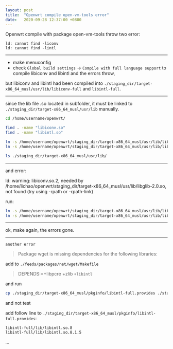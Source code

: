 ```yaml
---
layout: post
title:  "Openwrt compile open-vm-tools error"
date:   2020-09-28 12:37:00 +0800
---
```


Openwrt compile with package open-vm-tools throw two error:
```
ld: cannot find -liconv
ld: cannot find -lintl
```
---

* make menuconfig
* check `Global build settings` -> `Compile with full language support` to compile libiconv and libintl
and the errors throw,

but libiconv and libintl had been compiled into `./staging_dir/target-x86_64_musl/usr/lib/libiconv-full` and `libintl-full`.

---

since the lib file .so located in subfolder, it must be linked to `./staging_dir/target-x86_64_musl/usr/lib` manually.


```bash
cd /home/username/openwrt/

find . -name "libiconv.so"
find . -name "libintl.so"

ln -s /home/username/openwrt/staging_dir/target-x86_64_musl/usr/lib/libiconv-full/lib/libiconv.so ./staging_dir/target-x86_64_musl/usr/lib/libiconv.so
ln -s /home/username/openwrt/staging_dir/target-x86_64_musl/usr/lib/libintl-full/lib/libintl.so ./staging_dir/target-x86_64_musl/usr/lib/libintl.so

ls ./staging_dir/target-x86_64_musl/usr/lib/
```

---

and error:

ld: warning: libiconv.so.2, needed by /home/lichao/openwrt/staging_dir/target-x86_64_musl/usr/lib/libglib-2.0.so, not found (try using -rpath or -rpath-link)

run:

```bash
ln -s /home/username/openwrt/staging_dir/target-x86_64_musl/usr/lib/libiconv-full/lib/libiconv.so.2 ./staging_dir/target-x86_64_musl/usr/lib/libiconv.so.2
ln -s /home/username/openwrt/staging_dir/target-x86_64_musl/usr/lib/libintl-full/lib/libintl.so.8 ./staging_dir/target-x86_64_musl/usr/lib/libintl.so.8

```

---

ok, make again, the errors gone.

---

`another error`

> Package wget is missing dependencies for the following libraries:

add to `./feeds/packages/net/wget/Makefile`
> DEPENDS:=+libpcre +zlib `+libintl`

and run

```bash
cp ./staging_dir/target-x86_64_musl/pkginfo/libintl-full.provides ./staging_dir/target-x86_64_musl/pkginfo/libintl.provides
```

and not test

add follow line to `./staging_dir/target-x86_64_musl/pkginfo/libintl-full.provides`:

```
libintl-full/lib/libintl.so.8
libintl-full/lib/libintl.so.8.1.5
```

...
